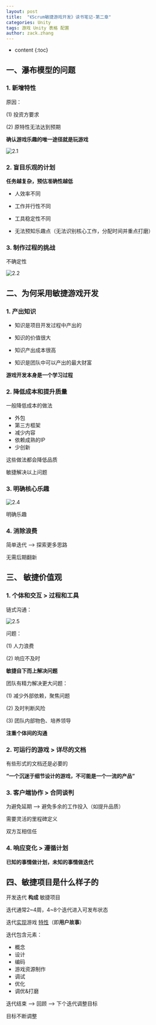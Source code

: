 ```yaml
---
layout: post
title:  "《Scrum敏捷游戏开发》读书笔记-第二章"
categories: Unity
tags: 游戏 Unity 表格 配置
author: zack.zhang
---
```


* content
{:toc}

## 一、瀑布模型的问题
<!-- more -->

### 1. 新增特性

原因：

(1) 投资方要求

(2) 原特性无法达到预期

**确认游戏乐趣的唯一途径就是玩游戏**

![2.1](https://zd304.github.io/assets/img/scrum-2.1.png)<br/>

### 2. 盲目乐观的计划

**任务越复杂，预估准确性越低**

* 人效率不同

* 工作并行性不同

* 工具稳定性不同

* 无法预知乐趣点（无法识别核心工作，分配时间并重点打磨）

### 3. 制作过程的挑战

不确定性

![2.2](https://zd304.github.io/assets/img/scrum-2.2.png)<br/>

## 二、为何采用敏捷游戏开发

### 1. 产出知识

* 知识是项目开发过程中产出的

* 知识的价值很大

* 知识产出成本很高

* 知识是团队中可以产出的最大财富

**游戏开发本身是一个学习过程**

### 2. 降低成本和提升质量

一般降低成本的做法

* 外包
* 第三方框架
* 减少内容
* 依赖成熟的IP
* 少创新

这些做法都会降低品质

敏捷解决以上问题

### 3. 明确核心乐趣

![2.4](https://zd304.github.io/assets/img/scrum-2.4.png)<br/>

明确乐趣

### 4. 消除浪费

简单迭代 --> 探索更多思路

无需后期翻新

## 三、 敏捷价值观

### 1. 个体和交互 > 过程和工具

链式沟通：

![2.5](https://zd304.github.io/assets/img/scrum-2.5.png)<br/>

问题：

(1) 人力浪费

(2) 响应不及时

**敏捷自下而上解决问题**

团队有精力解决更大问题：

(1) 减少外部依赖，聚焦问题

(2) 及时判断风险

(3) 团队内部物色、培养领导

**注重个体间的沟通**

### 2. 可运行的游戏 > 详尽的文档

有些形式的文档还是必要的

**“一个沉迷于细节设计的游戏，不可能是一个一流的产品”**

### 3. 客户端协作 > 合同谈判

为避免延期 --> 避免多余的工作投入（如提升品质）

需要灵活的里程碑定义

双方互相信任

### 4. 响应变化 > 遵循计划

**已知的事情做计划，未知的事情做迭代**

## 四、敏捷项目是什么样子的

开发迭代  **构成**  敏捷项目

迭代通常2~4周，4~8个迭代进入可发布状态

迭代<u>实现</u>游戏 <u>特性</u>（即**用户故事**）

迭代包含元素：

* 概念
* 设计
* 编码
* 游戏资源制作
* 调试
* 优化
* 调优&打磨

迭代结束 --> 回顾 --> 下个迭代调整目标

目标不断调整